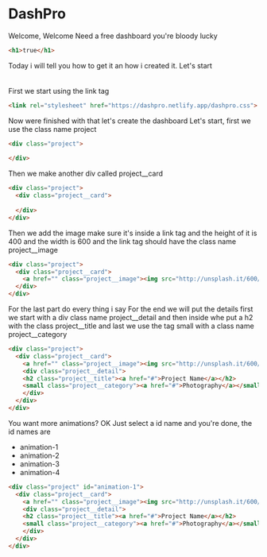# DashPro
Welcome, Welcome
Need a free dashboard you're bloody lucky
```html
<h1>true</h1>
```

Today i will tell you how to get it an how i created it.
Let's start
<br>
<br>
<br>
First we start using the link tag
```html
<link rel="stylesheet" href="https://dashpro.netlify.app/dashpro.css">
```
Now were finished with that let's create the dashboard
Let's start, first we use the class name project
```html
<div class="project">
  
</div>  
```
Then we make another div called project__card
```html
<div class="project">
  <div class="project__card">
    
  </div> 
</div>  
```
Then we add the image make sure it's inside a link tag and the height of it is 400 and the width is 600 and the link tag should have the class name project__image
```html
<div class="project">
  <div class="project__card">
    <a href="" class="project__image"><img src="http://unsplash.it/600/400?image=7" width=600 height=400 alt=""></a>
  </div> 
</div> 
```
For the last part do every thing i say 
For the end we will put the details first we start with a div class name project__detail and then inside whe put a h2 with the class project__title and last we use the tag small with a class name project__category
```html
<div class="project">
  <div class="project__card">
    <a href="" class="project__image"><img src="http://unsplash.it/600/400?image=7" width=600 height=400 alt=""></a>
    <div class="project__detail">
    <h2 class="project__title"><a href="#">Project Name</a></h2>
    <small class="project__category"><a href="#">Photography</a></small>
    </div>
  </div> 
</div> 
```
You want more animations?
OK 
Just select a id name and you're done, the id names are
<ul>
  <li>animation-1</li>
  <li>animation-2</li>
  <li>animation-3</li>
  <li>animation-4</li>
</ul>

```html
<div class="project" id="animation-1">
  <div class="project__card">
    <a href="" class="project__image"><img src="http://unsplash.it/600/400?image=7" width=600 height=400 alt=""></a>
    <div class="project__detail">
    <h2 class="project__title"><a href="#">Project Name</a></h2>
    <small class="project__category"><a href="#">Photography</a></small>
    </div>
  </div> 
</div> 
```
